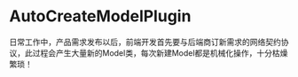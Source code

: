 # AutoCreateModelPlugin
日常工作中，产品需求发布以后，前端开发首先要与后端商订新需求的网络契约协议，此过程会产生大量新的Model类，每次新建Model都是机械化操作，十分枯燥繁琐！
